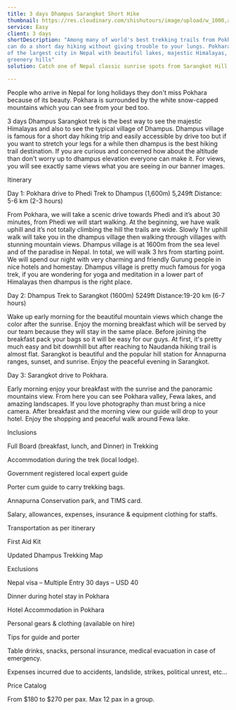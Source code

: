 ```yaml
---
title: 3 days Dhampus Sarangkot Short Hike
thumbnail: https://res.cloudinary.com/shishutours/image/upload/w_1000,ar_16:9,c_fill,g_auto,e_sharpen/v1609827155/Sarangkot%2C%20Pokhara%2033700%2C%20Nepal.jpg
service: Easy
client: 3 days
shortDescription: "Among many of world's best trekking trails from Pokhara, you
can do a short day hiking without giving trouble to your lungs. Pokhara is one
of the largest city in Nepal with beautiful lakes, majestic Himalayas, and
greenery hills"
solution: Catch one of Nepal classic sunrise spots from Sarangkot Hill and experience village life on a short trek with great views of the Annapurnas

---
```

People who arrive in Nepal for long holidays they don't miss Pokhara because of its beauty. Pokhara is surrounded by the white snow-capped mountains which you can see from your bed too.

3 days Dhampus Sarangkot trek is the best way to see the majestic Himalayas and also to see the typical village of Dhampus. Dhampus village is famous for a short day hiking trip and easily accessible by drive too but if you want to stretch your legs for a while then dhampus is the best hiking trail destination. If you are curious and concerned how about the altitude than don't worry up to dhampus elevation everyone can make it. For views, you will see exactly same views what you are seeing in our banner images.

Itinerary

Day 1: Pokhara drive to Phedi Trek to Dhampus (1,600m) 5,249ft Distance: 5-6 km (2-3 hours)



From Pokhara, we will take a scenic drive towards Phedi and it’s about 30 minutes, from Phedi we will start walking. At the beginning, we have walk uphill and it’s not totally climbing the hill the trails are wide. Slowly 1 hr uphill walk will take you in the dhampus village then walking through villages with stunning mountain views. Dhampus village is at 1600m from the sea level and of the paradise in Nepal. In total, we will walk 3 hrs from starting point. We will spend our night with very charming and friendly Gurung people in nice hotels and homestay. Dhampus village is pretty much famous for yoga trek, if you are wondering for yoga and meditation in a lower part of Himalayas then dhampus is the right place.

Day 2: Dhampus Trek to Sarangkot (1600m) 5249ft Distance:19-20 km (6-7 hours)



Wake up early morning for the beautiful mountain views which change the color after the sunrise. Enjoy the morning breakfast which will be served by our team because they will stay in the same place. Before joining the breakfast pack your bags so it will be easy for our guys. At first, it's pretty much easy and bit downhill but after reaching to Naudanda hiking trail is almost flat. Sarangkot is beautiful and the popular hill station for Annapurna ranges, sunset, and sunrise. Enjoy the peaceful evening in Sarangkot.

Day 3: Sarangkot drive to Pokhara.



Early morning enjoy your breakfast with the sunrise and the panoramic mountains view. From here you can see Pokhara valley, Fewa lakes, and amazing landscapes. If you love photography than must bring a nice camera. After breakfast and the morning view our guide will drop to your hotel. Enjoy the shopping and peaceful walk around Fewa lake.

Inclusions

Full Board (breakfast, lunch, and Dinner) in Trekking

Accommodation during the trek (local lodge).

Government registered local expert guide

Porter cum guide to carry trekking bags.

Annapurna Conservation park, and TIMS card.

Salary, allowances, expenses, insurance & equipment clothing for staffs.

Transportation as per itinerary

First Aid Kit

Updated Dhampus Trekking Map

Exclusions

Nepal visa – Multiple Entry 30 days – USD 40

Dinner during hotel stay in Pokhara

Hotel Accommodation in Pokhara

Personal gears & clothing (available on hire)

Tips for guide and porter

Table drinks, snacks, personal insurance, medical evacuation in case of emergency.

Expenses incurred due to accidents, landslide, strikes, political unrest, etc…

Price Catalog

From $180 to $270 per pax. Max 12 pax in a group.
